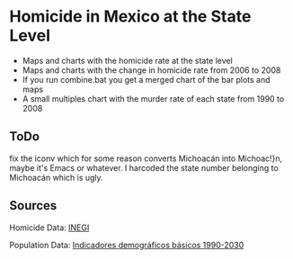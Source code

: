 ﻿Homicide in Mexico at the State Level
=====================================
* Maps and charts with the homicide rate at the state level
* Maps and charts with the change in homicide rate from 2006 to 2008
* If you run combine.bat you get a merged chart of the bar plots and maps
* A small multiples chart with the murder rate of each state from 1990 to 2008

ToDo
----
fix the iconv which for some reason converts Michoacán into
Michoac!}n, maybe it's Emacs or whatever. I harcoded the state number
belonging to Michoacán which is ugly.

Sources
------
Homicide Data:
[INEGI](http://www.inegi.org.mx/est/contenidos/espanol/proyectos/continuas/vitales/bd/mortalidad/MortalidadGeneral.asp?s=est&c=11144)

Population Data:
[Indicadores demográficos básicos 1990-2030](http://www.conapo.gob.mx/index.php?option=com_content&view=article&id=125&Itemid=203)
